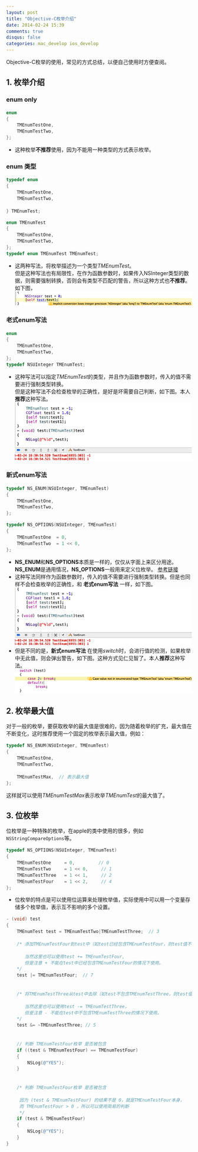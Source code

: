 ```yaml
---
layout: post
title: "Objective-C枚举介绍"
date: 2014-02-24 15:39
comments: true
disqus: false
categories: mac_develop ios_develop
---
```

Objective-C枚举的使用，常见的方式总结，以便自己使用时方便查阅。
## 1. 枚举介绍
### enum only

``` objective-c
enum
{
    TMEnumTestOne,
    TMEnumTestTwo,
};

```
* 这种枚举**不推荐**使用，因为不能用一种类型的方式表示枚举。
<!-- more -->

### enum 类型
``` objective-c
typedef enum
{
    TMEnumTestOne,
    TMEnumTestTwo,
    
} TMEnumTest;

```
``` objective-c
enum TMEnumTest
{
    TMEnumTestOne,
    TMEnumTestTwo,
};
typedef enum TMEnumTest TMEnumTest;

```
* 这两种写法，将枚举描述为一个类型*TMEnumTest*。   
但是这种写法也有局限性，在作为函数参数时，如果传入NSInteger类型的数据，则需要强制转换，否则会有类型不匹配的警告，所以这种方式也**不推荐**。如下图，
![temp](/images/2014/02/24/enum_warn.png) 

### 老式enum写法
``` objective-c
enum
{
    TMEnumTestOne,
    TMEnumTestTwo,
};
typedef NSUInteger TMEnumTest;
```
* 这种写法可以指定*TMEnumTest*的类型，并且作为函数参数时，传入的值不需要进行强制类型转换。   
但是这种写法不会检查枚举的正确性，是好是坏需要自己判断，如下图。本人**推荐**这种写法。
![temp](/images/2014/02/24/enum_no_check.png) 

### 新式enum写法
``` objective-c
typedef NS_ENUM(NSUInteger, TMEnumTest)
{
    TMEnumTestOne,
    TMEnumTestTwo,
};
```
``` objective-c
typedef NS_OPTIONS(NSUInteger, TMEnumTest)
{
    TMEnumTestOne  = 0,
    TMEnumTestTwo  = 1 << 0,
};
```
* **NS_ENUM**和**NS_OPTIONS**本质是一样的，仅仅从字面上来区分用途。**NS_ENUM**是通用情况，**NS_OPTIONS**一般用来定义位枚举。
[参考链接](http://blog.csdn.net/annkie/article/details/9877643)   
* 这种写法同样作为函数参数时，传入的值不需要进行强制类型转换。但是也同样不会检查枚举的正确性，和 **老式enum写法** 一样，如下图。
![temp](/images/2014/02/24/enum_no_check.png) 
* 但是不同的是，**新式enum写法** 在使用*switch*时，会进行值的检测，如果枚举中无此值，则会弹出警告，如下图。这种方式见仁见智了。本人**推荐**这种写法。
![temp](/images/2014/02/24/enum_switch.png)

## 2. 枚举最大值
对于一般的枚举，要获取枚举的最大值是很难的，因为随着枚举的扩充，最大值在不断变化，这时推荐使用一个固定的枚举表示最大值，例如：
``` objective-c
typedef NS_ENUM(NSUInteger, TMEnumTest)
{
    TMEnumTestOne,
    TMEnumTestTwo,
    
    TMEnumTestMax,  // 表示最大值
};
```
这样就可以使用*TMEnumTestMax*表示枚举*TMEnumTest*的最大值了。

## 3. 位枚举
位枚举是一种特殊的枚举，在apple的类中使用的很多，例如`NSStringCompareOptions`等。
``` objective-c
typedef NS_OPTIONS(NSUInteger, TMEnumTest)
{
    TMEnumTestOne     = 0,		   // 0
    TMEnumTestTwo     = 1 << 0,  	// 1
    TMEnumTestThree   = 1 << 1,		// 2
    TMEnumTestFour    = 1 << 2,		// 4
};
``` 

* 位枚举的特点是可以使用位运算来处理枚举值，实际使用中可以用一个变量存储多个枚举值，表示互不影响的多个设置。
``` objective-c
- (void) test
{
    TMEnumTest test = TMEnumTestTwo|TMEnumTestThree;  // 3
    
    /* 添加TMEnumTestFour到test中（如test已经包含TMEnumTestFour，则test值不变）
    
       当然这里也可以使用test += TMEnumTestFour,
       但是注意 + 不能在test中已经包含TMEnumTestFour的情况下使用。
    */
    test |= TMEnumTestFour;  // 7
    
    
    /* 将TMEnumTestThree从test中去除（如test不包含TMEnumTestThree，则test值不变）
    
       当然这里也可以使用test -= TMEnumTestThree，
       但是注意 - 不能在test中不包含TMEnumTestThree的情况下使用。
    */    
    test &= ~TMEnumTestThree; // 5
    
    
    // 判断 TMEnumTestFour枚举 是否被包含
    if ((test & TMEnumTestFour) == TMEnumTestFour)
    {
        NSLog(@"YES");
    }
    
    
    /* 判断 TMEnumTestFour枚举 是否被包含
     
     因为 (test & TMEnumTestFour) 的结果不是 0，就是TMEnumTestFour本身，
     而 TMEnumTestFour > 0 ，所以可以使用简易的判断
     */
    if (test & TMEnumTestFour)
    {
        NSLog(@"YES");
    }
}
``` 





